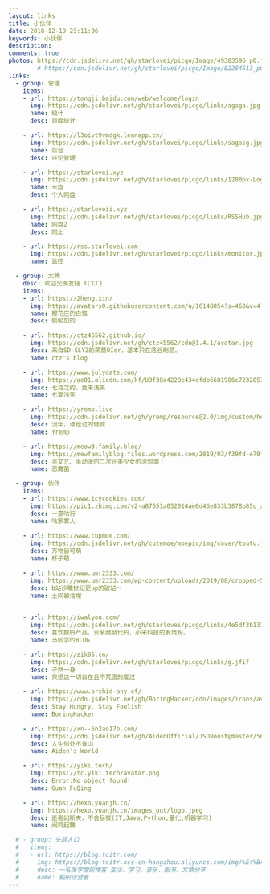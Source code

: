 ```yaml
---
layout: links
title: 小伙伴
date: 2018-12-19 23:11:06
keywords: 小伙伴
description: 
comments: true
photos: https://cdn.jsdelivr.net/gh/starlovei/picgo/Image/49383596_p0.jpg
        # https://cdn.jsdelivr.net/gh/starlovei/picgo/Image/82284613_p0.png
links:
  - group: 管理
    items:
    - url: https://tongji.baidu.com/web/welcome/login
      img: https://cdn.jsdelivr.net/gh/starlovei/picgo/links/agaga.jpg
      name: 统计
      desc: 百度统计

    - url: https://l3oivt9vmdgk.leanapp.cn/
      img: https://cdn.jsdelivr.net/gh/starlovei/picgo/links/sagasg.jpg
      name: 后台
      desc: 评论管理

    - url: https://starlovei.xyz
      img: https://cdn.jsdelivr.net/gh/starlovei/picgo/links/1200px-Logo_of_Google_Drive.svg.png
      name: 云盘
      desc: 个人网盘

    - url: https://starloveii.xyz
      img: https://cdn.jsdelivr.net/gh/starlovei/picgo/links/RSSHub.jpg
      name: 网盘2
      desc: 同上

    - url: https://rss.starlovei.com
      img: https://cdn.jsdelivr.net/gh/starlovei/picgo/links/monitor.jpg
      name: 监控

  - group: 大神
    desc: 欢迎交换友链 ꉂ(ˊᗜˋ)
    items:
    - url: https://2heng.xin/
      img: https://avatars0.githubusercontent.com/u/16148054?s=460&v=4
      name: 樱花庄的白猫
      desc: 偷偷加的

    - url: https://ctz45562.github.io/
      img: https://cdn.jsdelivr.net/gh/ctz45562/cdn@1.4.1/avatar.jpg
      desc: 来自SD-SLYZ的蒟蒻OIer，基本只在洛谷刷题。
      name: ctz's blog

    - url: https://www.julydate.com/
      img: https://ae01.alicdn.com/kf/U3f38a4228e434dfdb6681986c7232051a.jpg
      desc: 七月之约，夏末浅笑
      name: 七夏浅笑

    - url: https://yremp.live
      img: https://cdn.jsdelivr.net/gh/yremp/resource@2.0/img/custom/head.jpg
      desc: 流年，谁给过的倾城
      name: Yremp

    - url: https://meow3.family.blog/
      img: https://mewfamilyblog.files.wordpress.com/2019/03/f39fd-e79fade58f91e7b4abe889b2e7b3bbe5a4b4e5838f.jpeg
      desc: 半文艺、半动漫的二次元美少女的涂鸦簿！
      name: 恶魔菌

  - group: 伙伴
    items:
    - url: https://www.icycookies.com/
      img: https://pic1.zhimg.com/v2-a87651a052014ae0d46e833b3878b85c_xl.jpg
      desc: 一意咕行
      name: 咕家寡人
      
    - url: https://www.cupmoe.com/
      img: https://cdn.jsdelivr.net/gh/cutemoe/moepic/img/cover/toutu.jpg
      desc: 万物皆可萌
      name: 杯子萌

    - url: https://www.umr2333.com/
      img: https://www.umr2333.com/wp-content/uploads/2019/08/cropped-5633172a952df16c-3.jpg
      desc: b站沙雕世纪更up的破站～
      name: 土间被活埋
      

    - url: https://iwalyou.com/
      img: https://cdn.jsdelivr.net/gh/starlovei/picgo/links/4e5df3b131c1319aaf3e082e7bc6d639.png
      desc: 喜欢数码产品，业余敲敲代码，小米科技的发烧粉。
      name: 马同学的BLOG

    - url: https://zik05.cn/
      img: https://cdn.jsdelivr.net/gh/starlovei/picgo/links/g.jfif
      desc: 孑然一身
      name: 只想这一切自在且不荒唐的度过

    - url: https://www.orchid-any.cf/
      img: https://cdn.jsdelivr.net/gh/BoringHacker/cdn/images/icons/avatar.png
      desc: Stay Hungry, Stay Foolish
      name: BoringHacker

    - url: https://xn--6n2ao17b.com/
      img: https://cdn.jsdelivr.net/gh/AidenOfficial/JSDBoost@master/500001500194_218926.jpg
      desc: 人生何处不青山
      name: Aiden's World

    - url: https://yiki.tech/
      img: https://tc.yiki.tech/avatar.png
      desc: Error:No object found!
      name: Guan FuQing

    - url: https://hexo.yuanjh.cn/
      img: https://hexo.yuanjh.cn/images_out/logo.jpeg
      desc: 逝者如斯夫，不舍昼夜(IT,Java,Python,量化,机器学习)
      name: 闻鸡起舞

  # - group: 失踪人口
  #   items:
  #   - url: https://blog.tcitr.com/
  #     img: https://blog-tcitr.oss-cn-hangzhou.aliyuncs.com/img/%E4%BA%BA%E5%83%8F.png
  #     desc: 一名医学僧的博客 生活、学习、音乐、图书、文章分享
  #     name: 稻田守望者
---
```


